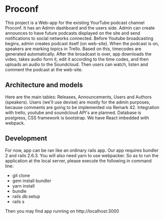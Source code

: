 # Proconf
This project is a Web-app for the existing YourTube podcast channel Proconf.
It has an Admin dashboard and the users side. Admin can create announces to have
future podcasts displayed on the site and send notifications to social networks connected. 
Before Youtube broadcasting begins, admin creates podcast itself (on web-site). When the podcast is on,
speakers are marking topics in Trello. Based on this, timecodes are generated automatically.
After the broadcast is over, app downloads the video, takes audio form it, edit it according to the time codes, 
and then uploads an audio to the Soundcloud. Then users can watch, listen and comment the podcast at the web-site.

## Architecture and models

Here are the main tables: Releases, Announcements, Users and Authors (speakers).
Users (we'll use devise) are mostly for the admin purposes, because comments are going to be implemented via Remark 42.
Integration with trello, youtube and soundcloud API's are planned.
Database is postgress, CSS framework is bootstrap. We have React imbedded with webpack.

## Development

For now, app can be ran like an ordinary rails app. 
Our app requires bundler 2 and rails 2.6.3. You will also need yarn to use webpacker. 
So as to run the application at the local server, please execute the following
in command line:

- git clone 
- gem install bundler
- yarn install
- bundle
- rails db:setup
- rails s

Then you may find app running on http://localhost:3000







